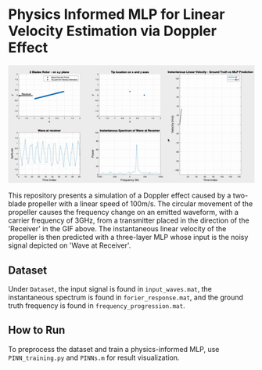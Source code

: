 # Physics Informed MLP for Linear Velocity Estimation via Doppler Effect

<p align="center">
  <img src="results_GIF.gif" alt="Description of GIF">
</p>

This repository presents a simulation of a Doppler effect caused by a two-blade propeller with a linear speed of 100m/s. The circular movement of the propeller causes the frequency change on an emitted waveform, with a carrier frequency of 3GHz, from a transmitter placed in the direction of the 'Receiver' in the GIF above. The instantaneous linear velocity of the propeller is then predicted with a three-layer MLP whose input is the noisy signal depicted on 'Wave at Receiver'.

## Dataset
Under `Dataset`, the input signal is found in `input_waves.mat`, the instantaneous spectrum is found in `forier_response.mat`, and the ground truth frequency is found in `frequency_progression.mat`.

## How to Run
To preprocess the dataset and train a physics-informed MLP, use `PINN_training.py` and `PINNs.m` for result visualization.

